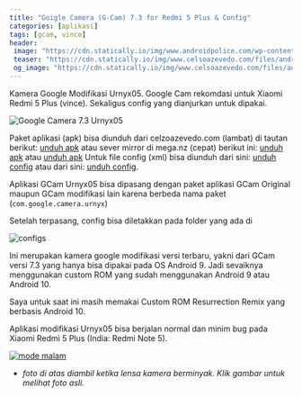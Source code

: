 ```yaml
---
title: "Goigle Camera (G-Cam) 7.3 for Redmi 5 Plus & Config"
categories: [aplikasi]
tags: [gcam, vince]
header:
 image: "https://cdn.statically.io/img/www.androidpolice.com/wp-content/uploads/2019/04/google-camera-hero.png"
 teaser: "https://cdn.statically.io/img/www.celsoazevedo.com/files/android/p/f/2020/09/Urnyx05-GCam-7.3-v2.2.png?w=320px"
 og_image: "https://cdn.statically.io/img/www.celsoazevedo.com/files/android/p/f/2020/09/Urnyx05-GCam-7.3-v2.2.png"
---
```

Kamera Google Modifikasi Urnyx05. Google Cam rekomdasi untuk Xiaomi Redmi 5 Plus (vince). Sekaligus config yang dianjurkan untuk dipakai.

![Google Camera 7.3 Urnyx05](https://www.celsoazevedo.com/files/android/p/f/2020/09/Urnyx05-GCam-7.3-v2.2.png)

Paket aplikasi (apk) bisa diunduh dari celzoazevedo.com (lambat) di tautan berikut: [unduh apk](https://1-dontsharethislink.celsoazevedo.com/file/filesc/GCam_7.3.018_Urnyx05-v2.2-fix.apk) atau sever mirror di mega.nz (cepat) berikut ini: [unduh apk](/mega.nz/key=SkpFSAob&file=rtOofGb44PAGufK-I9Uy1lOfuod3804AucB_VeKb554) atau [unduh apk](/mega.nz/?key=w2IxEKjD&file=1Idtltf4G64njG-Eo4v8ii8kBvzv761hqrW0g4NK1OE)
Untuk file config (xml) bisa diunduh dari sini: [unduh config](https://www.celsoazevedo.com/files/android/p/f/2020/04/urnyx05-7.3.xml) atau dari sini: [unduh config](/assets/text/urnyx05-7.3.xml).

Aplikasi GCam Urnyx05 bisa dipasang dengan paket aplikasi GCam Original maupun GCam modifikasi lain karena berbeda nama paket (`com.google.camera.urnyx`) 

Setelah terpasang, config bisa diletakkan pada folder yang ada di

![configs](https://www.celsoazevedo.com/files/android/p/f/2019/10/configs.png)

Ini merupakan kamera google modifikasi versi terbaru, yakni dari GCam versi 7.3 yang hanya bisa dipakai pada OS Android 9. Jadi sevaiknya menggunakan custom ROM yang sudah menggunakan Android 9 atau Android 10.

Saya untuk saat ini masih memakai Custom ROM Resurrection Remix yang berbasis Android 10.

Aplikasi modifikasi Urnyx05 bisa berjalan normal dan minim bug pada Xiaomi Redmi 5 Plus (India: Redmi Note 5).

[![mode malam](https://cdn.statically.io/img/www.catetan.online/assets/images/IMG_20201027_220905.jpg?w=320px)](/assets/images/IMG_20201027_220905.jpg)

* _foto di atas diambil ketika lensa kamera berminyak. Klik gambar untuk melihat foto asli._
